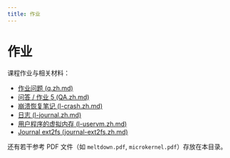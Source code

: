 ```yaml
---
title: 作业
---
```


# 作业

课程作业与相关材料：

- [作业问题 (q.zh.md)](/mit6.1810/homework/zh/q.zh.md)
- [问答 / 作业 5 (QA.zh.md)](/mit6.1810/homework/zh/QA.zh.md)
- [崩溃恢复笔记 (l-crash.zh.md)](/mit6.1810/lec/zh/l-fs2.zh.md)
- [日志 (l-journal.zh.md)](/mit6.1810/homework/zh/l-journal.zh.md)
- [用户程序的虚拟内存 (l-uservm.zh.md)](/mit6.1810/homework/l-uservm.zh.md)
- [Journal ext2fs (journal-ext2fs.zh.md)](/mit6.1810/homework/zh/journal-ext2fs.zh.md)

还有若干参考 PDF 文件（如 `meltdown.pdf`, `microkernel.pdf`）存放在本目录。
